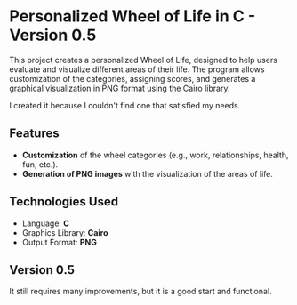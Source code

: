 # Personalized Wheel of Life in C - Version 0.5

This project creates a personalized Wheel of Life, designed to help users evaluate and visualize different areas of their life. The program allows customization of the categories, assigning scores, and generates a graphical visualization in PNG format using the Cairo library.

I created it because I couldn't find one that satisfied my needs.

## Features

- **Customization** of the wheel categories (e.g., work, relationships, health, fun, etc.).
- **Generation of PNG images** with the visualization of the areas of life.

## Technologies Used

- Language: **C**
- Graphics Library: **Cairo**
- Output Format: **PNG**

## Version 0.5

It still requires many improvements, but it is a good start and functional.

